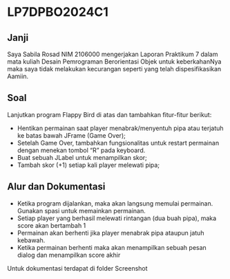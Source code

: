# LP7DPBO2024C1

## Janji

Saya Sabila Rosad NIM 2106000 mengerjakan Laporan Praktikum 7
dalam mata kuliah Desain Pemrograman Berorientasi Objek
untuk keberkahanNya maka saya tidak melakukan
kecurangan seperti yang telah dispesifikasikan
Aamiin.

## Soal

Lanjutkan program Flappy Bird di atas dan tambahkan fitur-fitur berikut:

- Hentikan permainan saat player menabrak/menyentuh pipa atau terjatuh ke batas bawah JFrame (Game Over);
- Setelah Game Over, tambahkan fungsionalitas untuk restart permainan dengan menekan tombol “R” pada keyboard.
- Buat sebuah JLabel untuk menampilkan skor;
- Tambah skor (+1) setiap kali player melewati pipa;

## Alur dan Dokumentasi

- Ketika program dijalankan, maka akan langsung memulai permainan. Gunakan spasi untuk memainkan permainan.
- Setiap player yang berhasil melewati rintangan (dua buah pipa), maka score akan bertambah 1
- Permainan akan berhenti jika player menabrak pipa ataupun jatuh kebawah.
- Ketika permainan berhenti maka akan menampilkan sebuah pesan dialog dan menampilkan score akhir

Untuk dokumentasi terdapat di folder Screenshot
